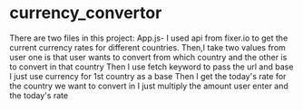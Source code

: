 # currency_convertor
There are two files in this project:
App.js-
I used api from fixer.io to get the current currency rates for different countries.
Then,I take two values from user
one is that user wants to convert from which country and the other is
to convert in that country
Then I use fetch keyword to pass the url and base
I just use currency for 1st country as a base
Then I get the today's rate for the country we want to convert in
I just multiply the amount user enter and the today's rate
